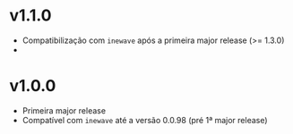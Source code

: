 # v1.1.0

- Compatibilização com `inewave` após a primeira major release (>= 1.3.0)
-

# v1.0.0

- Primeira major release
- Compatível com `inewave` até a versão 0.0.98 (pré 1ª major release)
